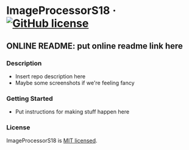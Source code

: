 # ImageProcessorS18 &middot; [![GitHub license](https://img.shields.io/badge/license-MIT-blue.svg)](https://github.com/facebook/react/blob/master/LICENSE) 

## ONLINE README: put online readme link here

### Description

* Insert repo description here
* Maybe some screenshots if we're feeling fancy

### Getting Started

* Put instructions for making stuff happen here

### License

ImageProcessorS18 is [MIT licensed](./LICENSE).
